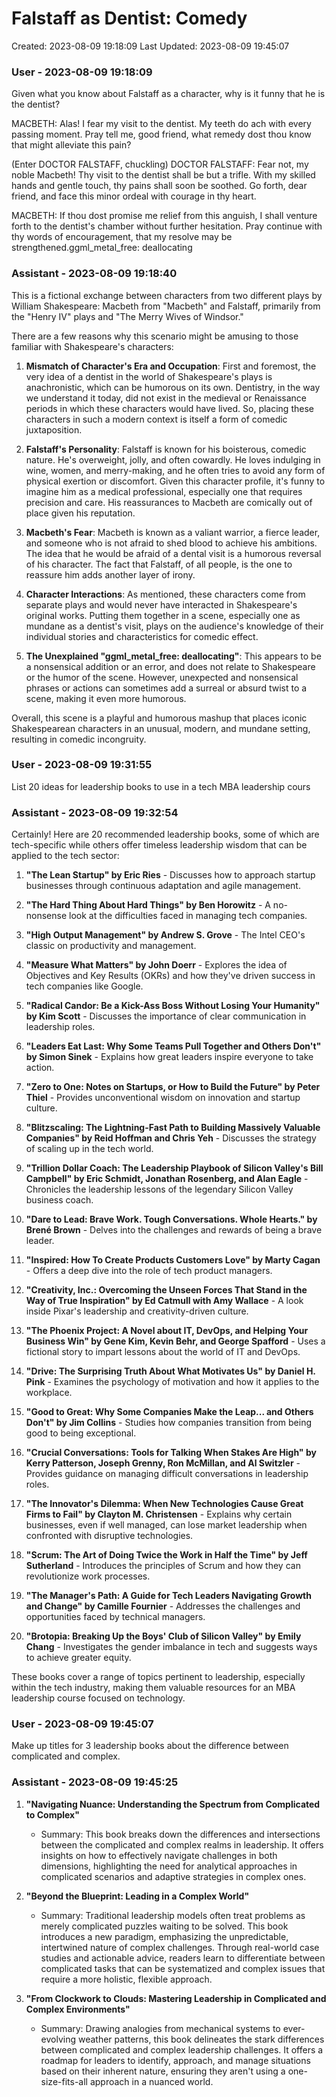 # Falstaff as Dentist: Comedy

Created: 2023-08-09 19:18:09
Last Updated: 2023-08-09 19:45:07

### User - 2023-08-09 19:18:09

Given what you know about Falstaff as a character, why is it funny that he is the dentist? 

MACBETH: Alas! I fear my visit to the dentist. My teeth do ach with every passing moment. Pray tell me, good friend, what remedy dost thou know that might alleviate this pain?

(Enter DOCTOR FALSTAFF, chuckling)
DOCTOR FALSTAFF: Fear not, my noble Macbeth! Thy visit to the dentist shall be but a trifle. With my skilled hands and gentle touch, thy pains shall soon be soothed. Go forth, dear friend, and face this minor ordeal with courage in thy heart.

MACBETH: If thou dost promise me relief from this anguish, I shall venture forth to the dentist's chamber without further hesitation. Pray continue with thy words of encouragement, that my resolve may be strengthened.ggml_metal_free: deallocating

### Assistant - 2023-08-09 19:18:40

This is a fictional exchange between characters from two different plays by William Shakespeare: Macbeth from "Macbeth" and Falstaff, primarily from the "Henry IV" plays and "The Merry Wives of Windsor."

There are a few reasons why this scenario might be amusing to those familiar with Shakespeare's characters:

1. **Mismatch of Character's Era and Occupation**: First and foremost, the very idea of a dentist in the world of Shakespeare's plays is anachronistic, which can be humorous on its own. Dentistry, in the way we understand it today, did not exist in the medieval or Renaissance periods in which these characters would have lived. So, placing these characters in such a modern context is itself a form of comedic juxtaposition.

2. **Falstaff's Personality**: Falstaff is known for his boisterous, comedic nature. He's overweight, jolly, and often cowardly. He loves indulging in wine, women, and merry-making, and he often tries to avoid any form of physical exertion or discomfort. Given this character profile, it's funny to imagine him as a medical professional, especially one that requires precision and care. His reassurances to Macbeth are comically out of place given his reputation.

3. **Macbeth's Fear**: Macbeth is known as a valiant warrior, a fierce leader, and someone who is not afraid to shed blood to achieve his ambitions. The idea that he would be afraid of a dental visit is a humorous reversal of his character. The fact that Falstaff, of all people, is the one to reassure him adds another layer of irony.

4. **Character Interactions**: As mentioned, these characters come from separate plays and would never have interacted in Shakespeare's original works. Putting them together in a scene, especially one as mundane as a dentist's visit, plays on the audience's knowledge of their individual stories and characteristics for comedic effect.

5. **The Unexplained "ggml_metal_free: deallocating"**: This appears to be a nonsensical addition or an error, and does not relate to Shakespeare or the humor of the scene. However, unexpected and nonsensical phrases or actions can sometimes add a surreal or absurd twist to a scene, making it even more humorous.

Overall, this scene is a playful and humorous mashup that places iconic Shakespearean characters in an unusual, modern, and mundane setting, resulting in comedic incongruity.

### User - 2023-08-09 19:31:55

List 20 ideas for leadership books to use in a
 tech MBA leadership cours

### Assistant - 2023-08-09 19:32:54

Certainly! Here are 20 recommended leadership books, some of which are tech-specific while others offer timeless leadership wisdom that can be applied to the tech sector:

1. **"The Lean Startup" by Eric Ries** - Discusses how to approach startup businesses through continuous adaptation and agile management.
 
2. **"The Hard Thing About Hard Things" by Ben Horowitz** - A no-nonsense look at the difficulties faced in managing tech companies.

3. **"High Output Management" by Andrew S. Grove** - The Intel CEO's classic on productivity and management.

4. **"Measure What Matters" by John Doerr** - Explores the idea of Objectives and Key Results (OKRs) and how they've driven success in tech companies like Google.

5. **"Radical Candor: Be a Kick-Ass Boss Without Losing Your Humanity" by Kim Scott** - Discusses the importance of clear communication in leadership roles.

6. **"Leaders Eat Last: Why Some Teams Pull Together and Others Don't" by Simon Sinek** - Explains how great leaders inspire everyone to take action.

7. **"Zero to One: Notes on Startups, or How to Build the Future" by Peter Thiel** - Provides unconventional wisdom on innovation and startup culture.

8. **"Blitzscaling: The Lightning-Fast Path to Building Massively Valuable Companies" by Reid Hoffman and Chris Yeh** - Discusses the strategy of scaling up in the tech world.

9. **"Trillion Dollar Coach: The Leadership Playbook of Silicon Valley's Bill Campbell" by Eric Schmidt, Jonathan Rosenberg, and Alan Eagle** - Chronicles the leadership lessons of the legendary Silicon Valley business coach.

10. **"Dare to Lead: Brave Work. Tough Conversations. Whole Hearts." by Brené Brown** - Delves into the challenges and rewards of being a brave leader.

11. **"Inspired: How To Create Products Customers Love" by Marty Cagan** - Offers a deep dive into the role of tech product managers.

12. **"Creativity, Inc.: Overcoming the Unseen Forces That Stand in the Way of True Inspiration" by Ed Catmull with Amy Wallace** - A look inside Pixar's leadership and creativity-driven culture.

13. **"The Phoenix Project: A Novel about IT, DevOps, and Helping Your Business Win" by Gene Kim, Kevin Behr, and George Spafford** - Uses a fictional story to impart lessons about the world of IT and DevOps.

14. **"Drive: The Surprising Truth About What Motivates Us" by Daniel H. Pink** - Examines the psychology of motivation and how it applies to the workplace.

15. **"Good to Great: Why Some Companies Make the Leap... and Others Don't" by Jim Collins** - Studies how companies transition from being good to being exceptional.

16. **"Crucial Conversations: Tools for Talking When Stakes Are High" by Kerry Patterson, Joseph Grenny, Ron McMillan, and Al Switzler** - Provides guidance on managing difficult conversations in leadership roles.

17. **"The Innovator's Dilemma: When New Technologies Cause Great Firms to Fail" by Clayton M. Christensen** - Explains why certain businesses, even if well managed, can lose market leadership when confronted with disruptive technologies.

18. **"Scrum: The Art of Doing Twice the Work in Half the Time" by Jeff Sutherland** - Introduces the principles of Scrum and how they can revolutionize work processes.

19. **"The Manager's Path: A Guide for Tech Leaders Navigating Growth and Change" by Camille Fournier** - Addresses the challenges and opportunities faced by technical managers.

20. **"Brotopia: Breaking Up the Boys' Club of Silicon Valley" by Emily Chang** - Investigates the gender imbalance in tech and suggests ways to achieve greater equity.

These books cover a range of topics pertinent to leadership, especially within the tech industry, making them valuable resources for an MBA leadership course focused on technology.

### User - 2023-08-09 19:45:07

Make up titles for 3 leadership books about the difference between complicated and complex.

### Assistant - 2023-08-09 19:45:25

1. **"Navigating Nuance: Understanding the Spectrum from Complicated to Complex"**
   - Summary: This book breaks down the differences and intersections between the complicated and complex realms in leadership. It offers insights on how to effectively navigate challenges in both dimensions, highlighting the need for analytical approaches in complicated scenarios and adaptive strategies in complex ones.

2. **"Beyond the Blueprint: Leading in a Complex World"**
   - Summary: Traditional leadership models often treat problems as merely complicated puzzles waiting to be solved. This book introduces a new paradigm, emphasizing the unpredictable, intertwined nature of complex challenges. Through real-world case studies and actionable advice, readers learn to differentiate between complicated tasks that can be systematized and complex issues that require a more holistic, flexible approach.

3. **"From Clockwork to Clouds: Mastering Leadership in Complicated and Complex Environments"**
   - Summary: Drawing analogies from mechanical systems to ever-evolving weather patterns, this book delineates the stark differences between complicated and complex leadership challenges. It offers a roadmap for leaders to identify, approach, and manage situations based on their inherent nature, ensuring they aren't using a one-size-fits-all approach in a nuanced world.


